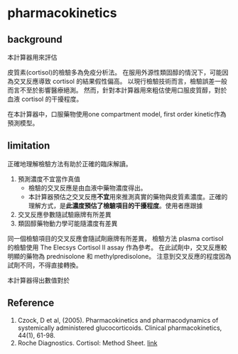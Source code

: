 # pharmacokinetics
## background
本計算器用來評估

皮質素(cortisol)的檢驗多為免疫分析法。
在服用外源性類固醇的情況下，可能因為交叉反應導致 cortisol 的結果假性偏高。
以現行檢驗技術而言，檢驗誤差一般而言不至於影響醫療絕測。
然而，針對本計算器用來粗估使用口服皮質醇，對於血液 cortisol 的干擾程度。

在本計算器中，口服藥物使用one compartment model, first order kinetic作為預測模型。

## limitation
正確地理解檢驗方法有助於正確的臨床解讀。

 1. 預測濃度不宜當作真值
    - 檢驗的交叉反應是由血液中藥物濃度得出。
    - 本計算器預估之交叉反應**不宜**用來推測真實的藥物與皮質素濃度。正確的理解方式，是**此濃度預估了檢驗項目的干擾程度**。使用者應跟據
 2. 交叉反應參數隨試驗廠牌有所差異
 3. 類固醇藥物動力學可能隨濃度有差異

同一個檢驗項目的交叉反應會隨試劑廠牌有所差異，
檢驗方法
plasma cortisol 的檢驗使用 The Elecsys Cortisol II assay 作為參考。
在此試劑中，交叉反應較明顯的藥物為 prednisolone 和 methylpredisolone。
注意到交叉反應的程度因為試劑不同，不得直接轉換。

本計算器得出數值對於

## Reference
 1. Czock, D et al, (2005). Pharmacokinetics and pharmacodynamics of systemically administered glucocorticoids. Clinical pharmacokinetics, 44(1), 61-98.
 2. Roche Diagnostics. Cortisol: Method Sheet. [link](https://pim-eservices.roche.com)
